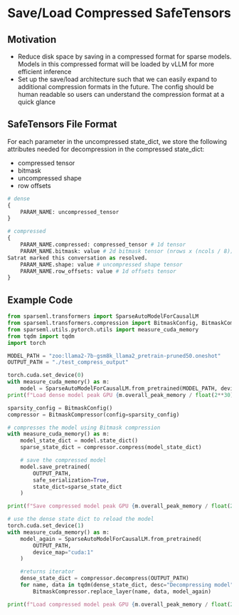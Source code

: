# Save/Load Compressed SafeTensors

## Motivation

* Reduce disk space by saving in a compressed format for sparse models. Models in this compressed format will be loaded by vLLM for more efficient inference
* Set up the save/load architecture such that we can easily expand to additional compression formats in the future. The config should be human readable so users can understand the compression format at a quick glance

## SafeTensors File Format

For each parameter in the uncompressed state_dict, we store the following attributes 
needed for decompression in the compressed state_dict:

* compressed tensor
* bitmask
* uncompressed shape
* row offsets

```python
# dense
{
    PARAM_NAME: uncompressed_tensor
}

# compressed
{
    PARAM_NAME.compressed: compressed_tensor # 1d tensor
    PARAM_NAME.bitmask: value # 2d bitmask tensor (nrows x (ncols / 8))
Satrat marked this conversation as resolved.
    PARAM_NAME.shape: value # uncompressed shape tensor
    PARAM_NAME.row_offsets: value # 1d offsets tensor
}
```

## Example Code

```python
from sparseml.transformers import SparseAutoModelForCausalLM
from sparseml.transformers.compression import BitmaskConfig, BitmaskCompressor
from sparseml.utils.pytorch.utils import measure_cuda_memory
from tqdm import tqdm
import torch

MODEL_PATH = "zoo:llama2-7b-gsm8k_llama2_pretrain-pruned50.oneshot"
OUTPUT_PATH = "./test_compress_output"

torch.cuda.set_device(0)
with measure_cuda_memory() as m:
    model = SparseAutoModelForCausalLM.from_pretrained(MODEL_PATH, device_map="cuda:0")
print(f"Load dense model peak GPU {m.overall_peak_memory / float(2**30):.4f} GB")

sparsity_config = BitmaskConfig()
compressor = BitmaskCompressor(config=sparsity_config)

# compresses the model using Bitmask compression
with measure_cuda_memory() as m:
    model_state_dict = model.state_dict()
    sparse_state_dict = compressor.compress(model_state_dict)

    # save the compressed model
    model.save_pretrained(
        OUTPUT_PATH, 
        safe_serialization=True, 
        state_dict=sparse_state_dict
    )

print(f"Save compressed model peak GPU {m.overall_peak_memory / float(2**30):.4f} GB")

# use the dense state dict to reload the model
torch.cuda.set_device(1)
with measure_cuda_memory() as m:
    model_again = SparseAutoModelForCausalLM.from_pretrained(
        OUTPUT_PATH, 
        device_map="cuda:1"
    )

    #returns iterator
    dense_state_dict = compressor.decompress(OUTPUT_PATH)
    for name, data in tqdm(dense_state_dict, desc="Decompressing model"):
        BitmaskCompressor.replace_layer(name, data, model_again)

print(f"Load compressed model peak GPU {m.overall_peak_memory / float(2**30):.4f} GB")
```